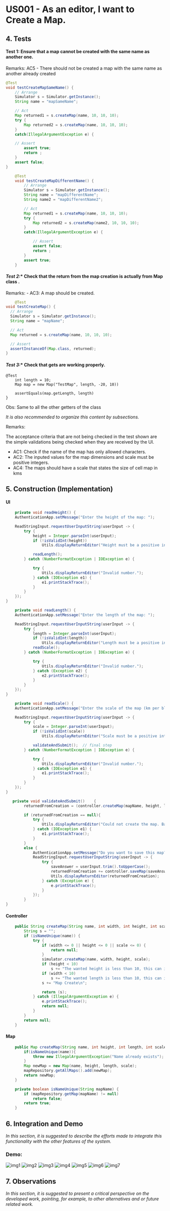 # US001 - As an editor, I want to Create a Map. 

## 4. Tests

#### **Test 1:** Ensure that a map cannot be created with the same name as another one.
Remarks: AC5 - There should not be created a map with the same name as another already created

```java
@Test
void testCreateMapSameName() {
    // Arrange
    Simulator s = Simulator.getInstance();
    String name = "mapSameName";

    // Act
    Map returned1 = s.createMap(name, 10, 10, 10);
    try {
        Map returned2 = s.createMap(name, 10, 10, 10);
    }
    catch(IllegalArgumentException e) {

    // Assert
        assert true;
        return ;
    }
    assert false;
}
```

```java
    @Test
    void testCreateMapDifferentName() {
        // Arrange
        Simulator s = Simulator.getInstance();
        String name = "mapDifferentName";
        String name2 = "mapDifferentName2";

        // Act
        Map returned1 = s.createMap(name, 10, 10, 10);
        try {
            Map returned2 = s.createMap(name2, 10, 10, 10);
        }
        catch(IllegalArgumentException e) {

            // Assert
            assert false;
            return ;
        }
        assert true;
    }
```

#### *Test 2:** Check that the return from the map creation is actually from Map class .
Remarks: - AC3: A map should be created.

```java
    @Test
void testCreateMap() {
  // Arrange
  Simulator s = Simulator.getInstance();
  String name = "mapName";

  // Act
  Map returned = s.createMap(name, 10, 10, 10);

  // Assert
  assertInstanceOf(Map.class, returned);
}
```

#### *Test 3:** Check that gets are working properly. 

	@Test
        int length = 10;
        Map map = new Map("TestMap", length, -20, 10))

		assertEquals(map.getLength, length)
	}

Obs: Same to all the other getters of the class


_It is also recommended to organize this content by subsections._


Remarks:

The acceptance criteria  that are not being checked in the test shown are the simple validations being checked when 
they are received by the UI.

- AC1: Check if the name of the map has only allowed characters.
- AC2: The inputed values for the map dimensions and scale must be positive integers.
- AC4: The maps should have a scale that states the size of cell map in
  kms

## 5. Construction (Implementation)

#### UI
```java 
    private void readHeight() {
    AuthenticationApp.setMessage("Enter the height of the map: ");

    ReadStringInput.requestUserInputString(userInput -> {
        try {
            height = Integer.parseInt(userInput);
            if (!isValidInt(height))
                Utils.displayReturnEditor("Height must be a positive integer.");

            readLength();
        } catch (NumberFormatException | IOException e) {

            try {
                Utils.displayReturnEditor("Invalid number.");
            } catch (IOException e1) {
                e1.printStackTrace();
            }
        }
    });
}
```

```java 
    private void readLength() {
    AuthenticationApp.setMessage("Enter the length of the map: ");

    ReadStringInput.requestUserInputString(userInput -> {
        try {
            length = Integer.parseInt(userInput);
            if (!isValidInt(length))
                Utils.displayReturnEditor("Length must be a positive integer.");
            readScale();
        } catch (NumberFormatException | IOException e) {

            try {
                Utils.displayReturnEditor("Invalid number.");
            } catch (Exception e2) {
                e2.printStackTrace();
            }
        }
    });
}
```

```java 
    private void readScale() {
    AuthenticationApp.setMessage("Enter the scale of the map (km per block): ");

    ReadStringInput.requestUserInputString(userInput -> {
        try {
            scale = Integer.parseInt(userInput);
            if (!isValidInt(scale))
                Utils.displayReturnEditor("Scale must be a positive integer.");

            validateAndSubmit();  // final step
        } catch (NumberFormatException | IOException e) {

            try {
                Utils.displayReturnEditor("Invalid number.");
            } catch (IOException e1) {
                e1.printStackTrace();
            }
        }
    });
}
```

```java
   private void validateAndSubmit()    {
        returnedFromCreation = (controller.createMap(mapName, height, length, scale));

        if (returnedFromCreation == null){
            try {
                Utils.displayReturnEditor("Could not create the map. Bad arguments were entered!");
            } catch (IOException e1) {
                e1.printStackTrace();
            }
        }
        else {
            AuthenticationApp.setMessage("Do you want to save this map? [Y/N] ");
            ReadStringInput.requestUserInputString(userInput -> {
                try {
                    saveAnswer = userInput.trim().toUpperCase();
                    returnedFromCreation += controller.saveMap(saveAnswer, mapName);
                    Utils.displayReturnEditor(returnedFromCreation);
                } catch (Exception e) {
                    e.printStackTrace();
                }
            });
        }
}
```

#### Controller

```java
    public String createMap(String name, int width, int height, int scale) {
        String s = "";
        if (isNameUnique(name)) {
            try {
                if (width <= 0 || height <= 0 || scale <= 0) {
                    return null;
                }
                simulator.createMap(name, width, height, scale);
                if (height < 10)
                    s += "The wanted height is less than 10, this can impact in the reality of the simulation!\n";
                if (width < 10)
                    s += "The wanted length is less than 10, this can impact in the reality of the simulation!\n";
                s += "Map Create\n";

                return (s);
            } catch (IllegalArgumentException e) {
                e.printStackTrace();
                return null;
            }
        }
        return null;
    }
```

#### Map

```java
    public Map createMap(String name, int height, int length, int scale) throws IllegalArgumentException{
        if(isNameUnique(name)){
            throw new IllegalArgumentException("Name already exists");
        }
        Map newMap = new Map(name, height, length, scale);
        mapRepository.getAllMaps().add(newMap);
        return newMap;
    }
```

```java
    private boolean isNameUnique(String mapName) {
        if (mapRepository.getMap(mapName) != null)
            return false;
        return true;
    }
```


## 6. Integration and Demo 

_In this section, it is suggested to describe the efforts made to integrate this functionality with the other features of the system._

### Demo:

![img1](png/img1.png)
![img2](png/img2.png)
![img3](png/img3.png)
![img4](png/img4.png)
![img5](png/img5.png)
![img6](png/img6.png)
![img7](png/img7.png)


## 7. Observations

_In this section, it is suggested to present a critical perspective on the developed work, pointing, for example, to other alternatives and or future related work._